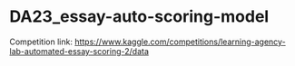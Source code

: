 # DA23_essay-auto-scoring-modelCompetition link: https://www.kaggle.com/competitions/learning-agency-lab-automated-essay-scoring-2/data